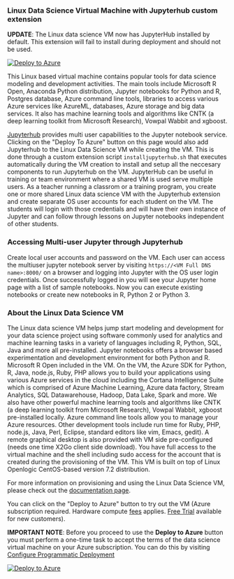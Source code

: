 ###  Linux Data Science Virtual Machine with Jupyterhub custom extension

**UPDATE**: The Linux data science VM now has JupyterHub installed by default. This extension will fail to install during deployment and should not be used.

[![Deploy to Azure](http://azuredeploy.net/deploybutton.svg)](https://azuredeploy.net/)

This Linux based virtual machine contains popular tools for data science modeling and development activities. The main tools include Microsoft R Open, Anaconda Python distribution, Jupyter notebooks for Python and R, Postgres database, Azure command line tools, libraries to access various Azure services like AzureML, databases, Azure storage and big data services. It also has machine learning tools and algorithms like CNTK (a deep learning toolkit from Microsoft Research), Vowpal Wabbit and xgboost. 

[Jupyterhub](http://jupyterhub.readthedocs.io/en/latest/) provides multi user capabilities to the Jupyter notebook service. Clicking on the "Deploy To Azure" button on this page would also add Jupyterhub to the Linux Data Science VM while creating the VM. This is done through a custom extension script ```installjupyterhub.sh``` that executes automatically during the VM creation to install and setup all the neccesary components to run Jupyterhub on the VM. JupyterHub can be useful in training or team environment where a shared VM is used serve multiple users. As a teacher running a classrom or a training program, you create one or more shared Linux data science VM with the Jupyterhub extension and create separate OS user accounts for each student on the VM. The students will login with those credentials and will have their own instance of Jupyter and can follow through lessons on Jupyter notebooks independent of other students.  

### Accessing Multi-user Jupyter through Jupyterhub 
Create local user accounts and password on the VM. Each user can access the multiuser jupyter notebook server by visiting ```https://<VM Full DNS name>:8000/``` on a browser and logging into Jupyter with the OS user login credentials. Once successfully logged in you will see your Jupyter home page with a list of sample notebooks.  Now you can execute existing notebooks or create new notebooks in R, Python 2 or Python 3. 

### About the Linux Data Science VM
The Linux data science VM helps jump start modeling and development for your data science project using software commonly used for analytics and machine learning tasks in a variety of languages including R, Python, SQL, Java and more all pre-installed. Jupyter notebooks offers a browser based experimentation and development environment for both Python and R. Microsoft R Open included in the VM. On the VM, the Azure SDK for Python, R, Java, node.js, Ruby, PHP allows you to build your applications using various Azure services in the cloud including the Cortana Intelligence Suite which is comprised of Azure Machine Learning, Azure data factory, Stream Analytics, SQL Datawarehouse, Hadoop, Data Lake, Spark and more. We also have other powerful machine learning tools and algorithms like CNTK (a deep learning toolkit from Microsoft Research), Vowpal Wabbit, xgboost pre-installed locally. Azure command line tools allow you to manage your Azure resources. Other development tools include run time for Ruby, PHP, node.js, Java, Perl, Eclipse, standard editors like vim, Emacs, gedit). A remote graphical desktop is also provided with VM side pre-configured (needs one time X2Go client side download). You have full access to the virtual machine and the shell including sudo access for the account that is created during the provisioning of the VM. This VM is built on top of Linux Openlogic CentOS-based version 7.2 distribution. 

For more information on provisioning and using the Linux Data Science VM, please check out the [documentation page](https://azure.microsoft.com/documentation/articles/machine-learning-data-science-linux-dsvm-intro/).

You can click on the "Deploy to Azure" button to try out the VM (Azure subscription required. Hardware compute [fees](https://azure.microsoft.com/en-us/marketplace/partners/microsoft-ads/linux-data-science-vm/) applies. [Free Trial](https://azure.microsoft.com/free/) available for new customers). 

**IMPORTANT NOTE**: Before you proceed to use the **Deploy to Azure** button you must perform a one-time task to accept the terms of the data science virtual machine on your Azure subscription. You can do this by visiting [Configure Programmatic Deployment](https://ms.portal.azure.com/#blade/Microsoft_Azure_Marketplace/LegalTermsSkuProgrammaticAccessBlade/legalTermsSkuProgrammaticAccessData/%7B%22product%22%3A%7B%22publisherId%22%3A%22microsoft-ads%22%2C%22offerId%22%3A%22linux-data-science-vm%22%2C%22planId%22%3A%22linuxdsvm%22%7D%7D)

[![Deploy to Azure](http://azuredeploy.net/deploybutton.svg)](https://azuredeploy.net/)
